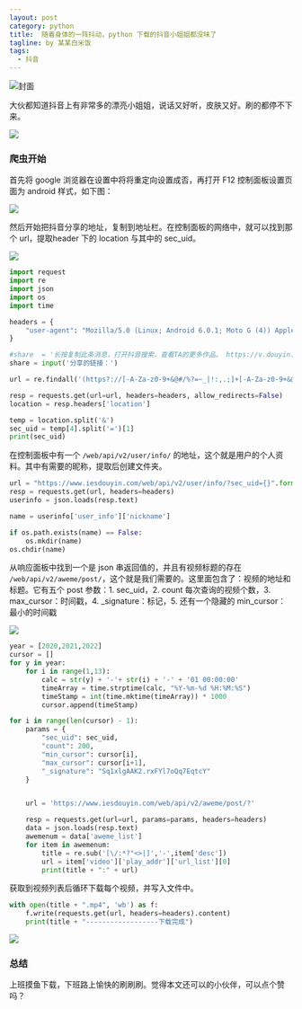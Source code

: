 ```yaml
---
layout: post
category: python
title:  随着身体的一阵抖动，python 下载的抖音小姐姐都没味了
tagline: by 某某白米饭
tags:
  - 抖音
---
```


![封面](https://files.mdnice.com/user/15960/eb110ea5-beaa-4d26-8035-ddbe85116171.png)

大伙都知道抖音上有非常多的漂亮小姐姐，说话又好听，皮肤又好。刷的都停不下来。
<!--more-->
![](https://files.mdnice.com/user/15960/6624a620-91f5-4333-a169-30d2ed6e0205.jpg)

### 爬虫开始

首先将 google 浏览器在设置中将将重定向设置成否，再打开 F12 控制面板设置页面为 android 样式，如下图：

![](https://files.mdnice.com/user/15960/18341c79-31d1-4b07-8900-f6ad284a287b.png)

然后开始把抖音分享的地址，复制到地址栏。在控制面板的网络中，就可以找到那个 url，提取header 下的 location 与其中的 sec_uid。

![](https://files.mdnice.com/user/15960/a59cd994-9ffc-44b2-ae45-595eec0cfe26.png)

```python
import request
import re
import json
import os
import time

headers = {
    "user-agent": "Mozilla/5.0 (Linux; Android 6.0.1; Moto G (4)) AppleWebKit/537.36 (KHTML, like Gecko) Chrome/96.0.4664.110 Mobile Safari/537.36"
}

#share  = '长按复制此条消息，打开抖音搜索，查看TA的更多作品。 https://v.douyin.com/Rwauvh4/'
share = input('分享的链接：')

url = re.findall('(https?://[-A-Za-z0-9+&@#/%?=~_|!:,.;]+[-A-Za-z0-9+&@#/%=~_|]+)', share)[0]

resp = requests.get(url=url, headers=headers, allow_redirects=False)
location = resp.headers['location']

temp = location.split('&')
sec_uid = temp[4].split('=')[1]
print(sec_uid)
```

在控制面板中有一个 `/web/api/v2/user/info/` 的地址，这个就是用户的个人资料。其中有需要的昵称，提取后创建文件夹。

```python
url = "https://www.iesdouyin.com/web/api/v2/user/info/?sec_uid={}".format(sec_uid)
resp = requests.get(url, headers=headers)
userinfo = json.loads(resp.text)

name = userinfo['user_info']['nickname']

if os.path.exists(name) == False:
    os.mkdir(name)
os.chdir(name)
```

从响应面板中找到一个是 json 串返回值的，并且有视频标题的存在 `/web/api/v2/aweme/post/`，这个就是我们需要的。这里面包含了：视频的地址和标题。它有五个 post 参数：1. sec_uid，2. count 每次查询的视频个数，3. max_cursor：时间戳，4. _signature：标记，5. 还有一个隐藏的 min_cursor：最小的时间戳

![](https://files.mdnice.com/user/15960/14bd10dd-fae8-4a5d-9819-16afab1b671d.png)

```python
year = [2020,2021,2022]
cursor = []
for y in year:
    for i in range(1,13):
        calc = str(y) + '-'+ str(i) + '-' + '01 00:00:00'
        timeArray = time.strptime(calc, "%Y-%m-%d %H:%M:%S")
        timeStamp = int(time.mktime(timeArray)) * 1000
        cursor.append(timeStamp)

for i in range(len(cursor) - 1):
    params = {
        "sec_uid": sec_uid,
        "count": 200,
        "min_cursor": cursor[i],
        "max_cursor": cursor[i+1],
        "_signature": "Sq1xlgAAK2.rxFYl7oQq7EqtcY"
    }


    url = 'https://www.iesdouyin.com/web/api/v2/aweme/post/?'

    resp = requests.get(url=url, params=params, headers=headers)
    data = json.loads(resp.text)
    awemenum = data['aweme_list']
    for item in awemenum:
        title = re.sub('[\/:*?"<>|]','-',item['desc'])
        url = item['video']['play_addr']['url_list'][0]
        print(title + ":" + url)
```

获取到视频列表后循环下载每个视频，并写入文件中。

```python
with open(title + ".mp4", 'wb') as f:
    f.write(requests.get(url, headers=headers).content)
    print(title + "------------------下载完成")
```

![](https://files.mdnice.com/user/15960/1dfe0daa-bab4-4539-85f2-8f494d5b4609.png)

### 总结

上班摸鱼下载，下班路上愉快的刷刷刷。觉得本文还可以的小伙伴，可以点个赞吗？
